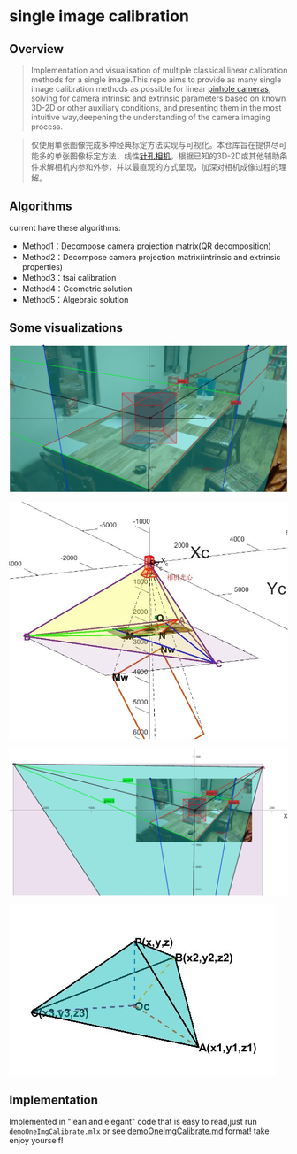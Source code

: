 # single image calibration

## Overview
> Implementation and visualisation of multiple classical linear calibration methods for a single image.This repo aims to provide as many single image calibration methods as possible for linear [pinhole cameras](https://en.wikipedia.org/wiki/Pinhole_camera_model#The_geometry_and_mathematics_of_the_pinhole_camera), solving for camera intrinsic and extrinsic parameters based on known 3D-2D or other auxiliary conditions, and presenting them in the most intuitive way,deepening the understanding of the camera imaging process.

>仅使用单张图像完成多种经典标定方法实现与可视化。本仓库旨在提供尽可能多的单张图像标定方法，线性[针孔相机](https://en.wikipedia.org/wiki/Pinhole_camera_model#The_geometry_and_mathematics_of_the_pinhole_camera)，根据已知的3D-2D或其他辅助条件求解相机内参和外参，并以最直观的方式呈现，加深对相机成像过程的理解。

## Algorithms
current have these algorithms:
- Method1：Decompose camera projection matrix(QR decomposition)
- Method2：Decompose camera projection matrix(intrinsic and extrinsic properties)
- Method3：tsai calibration
- Method4：Geometric solution
- Method5：Algebraic solution


## Some visualizations

![figure_2.png](images/birdView.jpg)

![aaa](images/cameraProject3.jpg)

![aaa](images/birdView2.jpg)

![aaa](images/triPlot2.jpg)

## Implementation 
Implemented in "lean and elegant" code that is easy to read,just run `demoOneImgCalibrate.mlx` or see [demoOneImgCalibrate.md](./demoOneImgCalibrate.md) format! take enjoy yourself!

